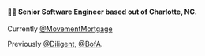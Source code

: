 #### 👨‍💻 Senior Software Engineer based out of Charlotte, NC.

Currently [@MovementMortgage](https://movement.com/)

Previously [@Diligent](https://diligent.com/), [@BofA](https://bankofamerica.com/).
